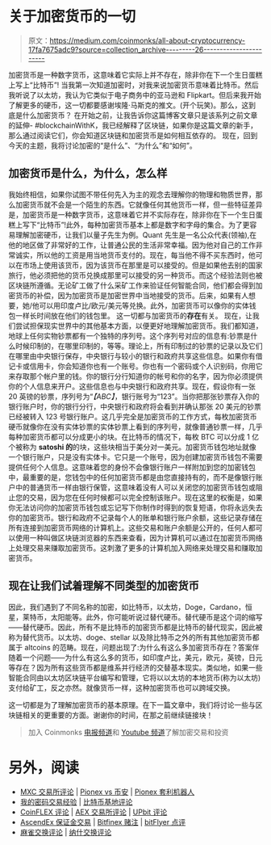 # 关于加密货币的一切

> 原文：<https://medium.com/coinmonks/all-about-cryptocurrency-17fa7675adc9?source=collection_archive---------26----------------------->

加密货币是一种数字货币，这意味着它实际上并不存在，除非你在下一个生日蛋糕上写上“比特币”!
当我第一次知道加密时，对我来说加密货币意味着比特币。然后我听说了以太坊，我认为它类似于电子商务中的亚马逊和 Flipkart。但后来我开始了解更多的硬币，这一切都要感谢埃隆·马斯克的推文。(开个玩笑)。那么，这到底是什么加密货币？
在开始之前，让我告诉你这篇博客文章只是该系列之前文章的延伸- #blockchainWithK，我已经解释了区块链，如果你是这篇文章的新手，那么通过阅读它们，你会知道区块链和加密货币是如何相互依存的。
现在，回到今天的主题，我将讨论加密的“是什么”、“为什么”和“如何”。

## 加密货币是什么，为什么，怎么样

我始终相信，如果你试图不带任何先入为主的观念去理解你的物理和物质世界，那么加密货币就不会是一个陌生的东西。它就像任何其他货币一样，但一些特征差异是，加密货币是一种数字货币，这意味着它并不实际存在，除非你在下一个生日蛋糕上写下“比特币”!此外，每种加密货币基本上都是数字和字母的集合。为了更容易理解加密硬币，让我们以量子先生为例。Quant 先生是一名公众代表(领袖),在他的地区做了非常好的工作，让普通公民的生活非常幸福。因为他对自己的工作非常诚实，所以他的工资是用当地货币支付的。现在，每当他不得不买东西时，他可以在市场上使用该货币，因为该货币在那里是可以接受的。但是如果他去别的国家旅行，他必须把他的货币兑换成那里可以接受的另一种货币。而这个经验法则也被区块链所遵循。无论矿工做了什么采矿工作来验证任何智能合同，他们都会得到加密货币的补偿，因为加密货币是加密世界中当地接受的货币。后来，如果有人想要，她/他可以用印度卢比/欧元/美元等兑换。此外，加密货币可以像你的实体钱包一样长时间放在他们的钱包里。
这一切都与加密货币的**存在**有关。
现在，让我们尝试担保现实世界中的其他基本方面，以便更好地理解加密货币。我们都知道，地球上任何实物钞票都有一个独特的序列号。这个序列号对应的信息有:钞票是什么时候印制的，在哪里印制的，等等。理论上，所有印制过的钞票的记录以及它们在哪里由中央银行保存，中央银行与较小的银行和政府共享这些信息。如果你有借记卡或信用卡，你会知道你也有一个账号。你也有一个密码或个人识别码，你用它来存取那个帐户里的钱。你的银行分行知道你的帐号和你的名字，因为你必须提供你的个人信息来开户。这些信息也与中央银行和政府共享。现在，假设你有一张 20 英镑的钞票，序列号为“*【ABC】*，银行账号为“123”。当你把那张钞票存入你的银行账户时，你的银行分行，中央银行和政府将会看到并确认那张 20 美元的钞票已经被转入 123 号银行账户。这几乎完全是加密货币的工作方式，每枚加密货币硬币就像你在没有实体钞票的实体钞票上看到的序列号，就像普通钞票一样，几乎每种加密货币都可以分成更小的块。在比特币的情况下，每枚 BTC 可以分成 1 亿个被称为 **satoshi 的**的块，这些块相当于美分对一美元。加密货币钱包地址就像一个银行账户，只是没有实体卡。它只是一个账号，因为创建加密货币钱包不需要提供任何个人信息。这意味着您的身份不会像银行账户一样附加到您的加密钱包中，最重要的是，您钱包中的任何加密货币都是由您直接持有的，而不是像银行账户中的普通货币一样由银行保管，这意味着没有人可以关闭您的加密货币钱包或阻止您的交易，因为您在任何时候都可以完全控制该账户。现在这里的权衡是，如果你无法访问你的加密货币钱包或忘记写下你制作时得到的恢复短语，你将永远失去你的加密货币。银行和政府不记录每个人的账单和银行账户余额，这些记录存储在所有连接到加密货币网络的计算机上。这些交易和账户余额是公开的，任何人都可以使用一种叫做区块链浏览器的东西来查看，因为计算机可以通过在加密货币网络上处理交易来赚取加密货币。这刺激了更多的计算机加入网络来处理交易和赚取加密货币。

## 现在让我们试着理解不同类型的加密货币

因此，我们遇到了不同名称的加密，如比特币，以太坊，Doge，Cardano，恒星，莱特币，太阳能等。此外，你可能听说过替代硬币。替代硬币是这个词的缩写——替代硬币。因此，所有不是比特币的加密货币都是比特币的替代现实，因此被称为替代货币。以太坊、doge、stellar 以及除比特币之外的所有其他加密货币都属于 altcoins 的范畴。现在，问题出现了:为什么有这么多加密货币存在？答案伴随着一个问题——为什么有这么多的货币，如印度卢比，美元，欧元，英镑，日元等存在？因为所有这些货币都是维系并行经济的交替基本现实。类似地，如果一些智能合同由以太坊区块链平台编写和管理，它将以以太坊的本地货币(称为以太坊)支付给矿工，反之亦然。就像货币一样，这种加密货币也可以跨域交换。

这一切都是为了理解加密货币的基本原理。在下一篇文章中，我们将讨论一些与区块链相关的更重要的方面。谢谢你的时间，在那之前继续链接块！

> 加入 Coinmonks [电报频道](https://t.me/coincodecap)和 [Youtube 频道](https://www.youtube.com/c/coinmonks/videos)了解加密交易和投资

# 另外，阅读

*   [MXC 交易所评论](/coinmonks/mxc-exchange-review-3af0ec1cba8c) | [Pionex vs 币安](https://coincodecap.com/pionex-vs-binance) | [Pionex 套利机器人](https://coincodecap.com/pionex-arbitrage-bot)
*   [我的密码交易经验](/coinmonks/my-experience-with-crypto-copy-trading-d6feb2ce3ac5) | [比特币基地评论](/coinmonks/coinbase-review-6ef4e0f56064)
*   [CoinFLEX 评论](https://coincodecap.com/coinflex-review) | [AEX 交易所评论](https://coincodecap.com/aex-exchange-review) | [UPbit 评论](https://coincodecap.com/upbit-review)
*   [AscendEx 保证金交易](https://coincodecap.com/ascendex-margin-trading) | [Bitfinex 赌注](https://coincodecap.com/bitfinex-staking) | [bitFlyer 点评](https://coincodecap.com/bitflyer-review)
*   [麻雀交换评论](https://coincodecap.com/sparrow-exchange-review) | [纳什交换评论](https://coincodecap.com/nash-exchange-review)